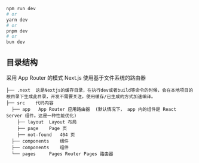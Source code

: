 ```bash
npm run dev
# or
yarn dev
# or
pnpm dev
# or
bun dev
```

## 目录结构
采用 App Router 的模式
Next.js 使用基于文件系统的路由器

```
├── .next  这是Nextjs的缓存目录，在执行dev或者build等命令的时候，会在本地项目的根目录下生成此目录，开发不需要关注。使用缓存/已生成的方式加速编译。
├── src    代码内容
  ├── app 	App Router 应用路由器  (默认情况下， app 内的组件是 React Server 组件。这是一种性能优化)
    ├── layout 	Layout 布局
    ├── page 	Page 页
    ├── not-found 	404 页
  ├── components 	组件
  ├── components 	组件
  └── pages 	Pages Router Pages 路由器
```